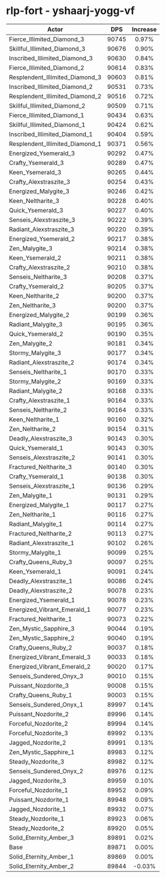# rlp-fort - yshaarj-yogg-vf
| Actor | DPS | Increase |
|---|:---:|:---:|
|Fierce_Illimited_Diamond_3|90745|0.97%|
|Skillful_Illimited_Diamond_3|90676|0.90%|
|Inscribed_Illimited_Diamond_3|90630|0.84%|
|Fierce_Illimited_Diamond_2|90614|0.83%|
|Resplendent_Illimited_Diamond_3|90603|0.81%|
|Inscribed_Illimited_Diamond_2|90531|0.73%|
|Resplendent_Illimited_Diamond_2|90516|0.72%|
|Skillful_Illimited_Diamond_2|90509|0.71%|
|Fierce_Illimited_Diamond_1|90434|0.63%|
|Skillful_Illimited_Diamond_1|90424|0.62%|
|Inscribed_Illimited_Diamond_1|90404|0.59%|
|Resplendent_Illimited_Diamond_1|90371|0.56%|
|Energized_Ysemerald_3|90292|0.47%|
|Crafty_Ysemerald_3|90289|0.47%|
|Keen_Ysemerald_3|90265|0.44%|
|Crafty_Alexstraszite_3|90254|0.43%|
|Energized_Malygite_3|90246|0.42%|
|Keen_Neltharite_3|90228|0.40%|
|Quick_Ysemerald_3|90227|0.40%|
|Senseis_Alexstraszite_3|90222|0.39%|
|Radiant_Alexstraszite_3|90220|0.39%|
|Energized_Ysemerald_2|90217|0.38%|
|Zen_Malygite_3|90214|0.38%|
|Keen_Ysemerald_2|90211|0.38%|
|Crafty_Alexstraszite_2|90210|0.38%|
|Senseis_Neltharite_3|90208|0.37%|
|Crafty_Ysemerald_2|90205|0.37%|
|Keen_Neltharite_2|90200|0.37%|
|Zen_Neltharite_3|90200|0.37%|
|Energized_Malygite_2|90199|0.36%|
|Radiant_Malygite_3|90195|0.36%|
|Quick_Ysemerald_2|90190|0.35%|
|Zen_Malygite_2|90181|0.34%|
|Stormy_Malygite_3|90177|0.34%|
|Radiant_Alexstraszite_2|90174|0.34%|
|Senseis_Neltharite_1|90170|0.33%|
|Stormy_Malygite_2|90169|0.33%|
|Radiant_Malygite_2|90168|0.33%|
|Crafty_Alexstraszite_1|90164|0.33%|
|Senseis_Neltharite_2|90164|0.33%|
|Keen_Neltharite_1|90160|0.32%|
|Zen_Neltharite_2|90154|0.31%|
|Deadly_Alexstraszite_3|90143|0.30%|
|Quick_Ysemerald_1|90143|0.30%|
|Senseis_Alexstraszite_2|90141|0.30%|
|Fractured_Neltharite_3|90140|0.30%|
|Crafty_Ysemerald_1|90138|0.30%|
|Senseis_Alexstraszite_1|90136|0.29%|
|Zen_Malygite_1|90131|0.29%|
|Energized_Malygite_1|90117|0.27%|
|Zen_Neltharite_1|90116|0.27%|
|Radiant_Malygite_1|90114|0.27%|
|Fractured_Neltharite_2|90113|0.27%|
|Radiant_Alexstraszite_1|90102|0.26%|
|Stormy_Malygite_1|90099|0.25%|
|Crafty_Queens_Ruby_3|90097|0.25%|
|Keen_Ysemerald_1|90091|0.24%|
|Deadly_Alexstraszite_1|90086|0.24%|
|Deadly_Alexstraszite_2|90078|0.23%|
|Energized_Ysemerald_1|90078|0.23%|
|Energized_Vibrant_Emerald_1|90077|0.23%|
|Fractured_Neltharite_1|90073|0.22%|
|Zen_Mystic_Sapphire_3|90044|0.19%|
|Zen_Mystic_Sapphire_2|90040|0.19%|
|Crafty_Queens_Ruby_2|90037|0.18%|
|Energized_Vibrant_Emerald_3|90033|0.18%|
|Energized_Vibrant_Emerald_2|90020|0.17%|
|Senseis_Sundered_Onyx_3|90010|0.15%|
|Puissant_Nozdorite_3|90008|0.15%|
|Crafty_Queens_Ruby_1|90003|0.15%|
|Senseis_Sundered_Onyx_1|89997|0.14%|
|Puissant_Nozdorite_2|89996|0.14%|
|Forceful_Nozdorite_2|89994|0.14%|
|Forceful_Nozdorite_3|89992|0.13%|
|Jagged_Nozdorite_2|89991|0.13%|
|Zen_Mystic_Sapphire_1|89983|0.12%|
|Steady_Nozdorite_3|89982|0.12%|
|Senseis_Sundered_Onyx_2|89976|0.12%|
|Jagged_Nozdorite_3|89959|0.10%|
|Forceful_Nozdorite_1|89952|0.09%|
|Puissant_Nozdorite_1|89948|0.09%|
|Jagged_Nozdorite_1|89932|0.07%|
|Steady_Nozdorite_1|89923|0.06%|
|Steady_Nozdorite_2|89920|0.05%|
|Solid_Eternity_Amber_3|89891|0.02%|
|Base|89871|0.00%|
|Solid_Eternity_Amber_1|89869|0.00%|
|Solid_Eternity_Amber_2|89844|-0.03%|
